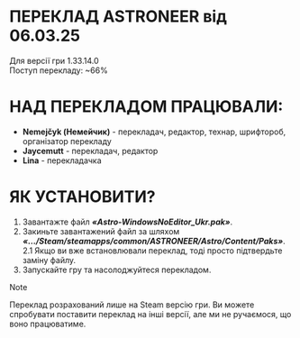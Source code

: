 # ПЕРЕКЛАД ASTRONEER від 06.03.25
Для версії гри 1.33.14.0 \
Поступ перекладу: ~66%

# НАД ПЕРЕКЛАДОМ ПРАЦЮВАЛИ:
 * **Nemejčyk (Немейчик)** - перекладач, редактор, технар, шрифтороб, організатор перекладу
 * **Jaycemutt** - перекладач, редактор
 * **Lina** - перекладачка

# ЯК УСТАНОВИТИ?
1. Завантажте файл _**«Astro-WindowsNoEditor_Ukr.pak»**_.
2. Закиньте завантажений файл за шляхом **_«.../Steam/steamapps/common/ASTRONEER/Astro/Content/Paks»_**. \
 2.1 Якщо ви вже встановлювали переклад, тоді просто підтвердьте заміну файлу.
3. Запускайте гру та насолоджуйтеся перекладом.
> [!NOTE]
> Переклад розрахований лише на Steam версію гри. Ви можете спробувати поставити переклад на інші версії, але ми не ручаємося, що воно працюватиме.
